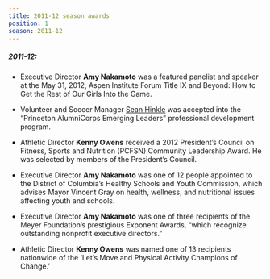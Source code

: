 ```yaml
---
title: 2011-12 season awards
position: 1
season: 2011-12
---
```


##### **2011-12:**

- Executive Director **Amy Nakamoto** was a featured panelist and speaker at the May 31, 2012, Aspen Institute Forum Title IX and Beyond: How to Get the Rest of Our Girls Into the Game.

- Volunteer and Soccer Manager <a href="/about-us/leadership/sean-hinkle" target="_blank">Sean Hinkle</a> was accepted into the “Princeton AlumniCorps Emerging Leaders” professional development program.

- Athletic Director **Kenny Owens** received a 2012 President’s Council on Fitness, Sports and Nutrition (PCFSN) Community Leadership Award. He was selected by members of the President’s Council.

- Executive Director **Amy Nakamoto**  was one of 12 people appointed to the District of Columbia’s Healthy Schools and Youth Commission, which advises Mayor Vincent Gray on health, wellness, and nutritional issues affecting youth and schools.

- Executive Director **Amy Nakamoto** was one of three recipients of the Meyer Foundation’s prestigious Exponent Awards, “which recognize outstanding nonprofit executive directors.”

- Athletic Director **Kenny Owens** was named one of 13 recipients nationwide of the ‘Let’s Move and Physical Activity Champions of Change.’